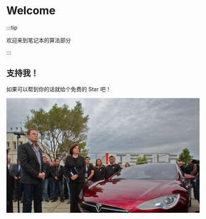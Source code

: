 # Welcome

:::tip

欢迎来到笔记本的算法部分

:::

## 支持我！


如果可以帮到你的话就给个免费的 Star 吧！

![](../../static/img/intro.png)

